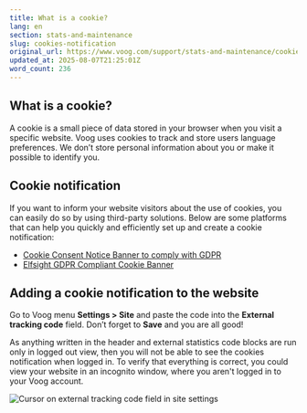 ```yaml
---
title: What is a cookie?
lang: en
section: stats-and-maintenance
slug: cookies-notification
original_url: https://www.voog.com/support/stats-and-maintenance/cookies-notification
updated_at: 2025-08-07T21:25:01Z
word_count: 236
---
```

## What is a cookie?

A cookie is a small piece of data stored in your browser when you visit a specific website. Voog uses cookies to track and store users language preferences. We don’t store personal information about you or make it possible to identify you.

## Cookie notification

If you want to inform your website visitors about the use of cookies, you can easily do so by using third-party solutions. Below are some platforms that can help you quickly and efficiently set up and create a cookie notification:  
  

- [Cookie Consent Notice Banner to comply with GDPR](https://www.cookieconsent.com/)
- [Elfsight GDPR Compliant Cookie Banner](https://elfsight.com/cookie-consent-widget/templates/gdpr-compliant-cookie-banner/)

## Adding a cookie notification to the website

Go to Voog menu **Settings > Site** and paste the code into the **External tracking code** field. Don’t forget to **Save** and you are all good!

As anything written in the header and external statistics code blocks are run only in logged out view, then you will not be able to see the cookies notification when logged in. To verify that everything is correct, you could view your website in an incognito window, where you aren't logged in to your Voog account.

![Cursor on external tracking code field in site settings](https://media.voog.com/0000/0036/2183/photos/adding_cookie_policy_1_block.png "Cursor on external tracking code field in site settings")
